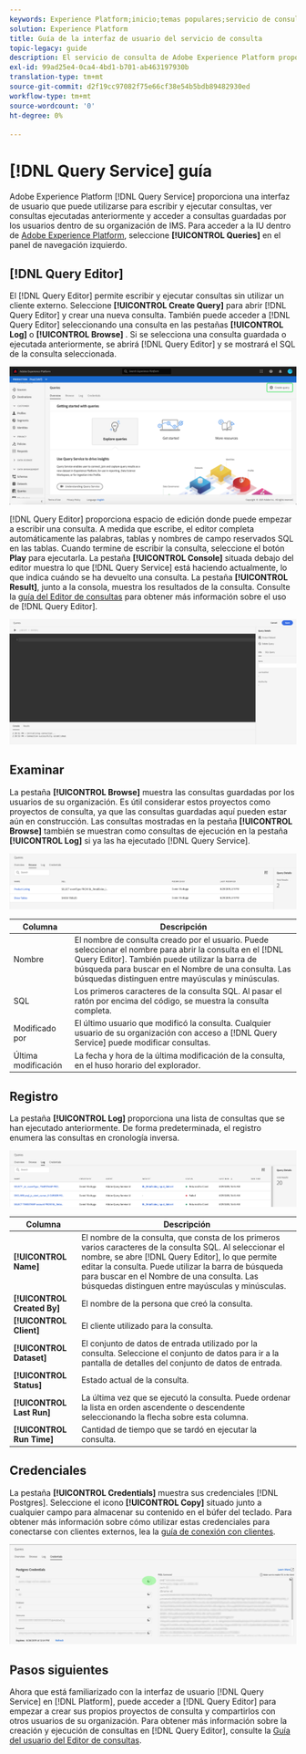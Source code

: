 ```yaml
---
keywords: Experience Platform;inicio;temas populares;servicio de consulta;servicio de consulta;consulta;editor de consultas;editor de consultas;editor de consultas;
solution: Experience Platform
title: Guía de la interfaz de usuario del servicio de consulta
topic-legacy: guide
description: El servicio de consulta de Adobe Experience Platform proporciona una interfaz de usuario que puede utilizarse para escribir y ejecutar consultas, ver consultas ejecutadas anteriormente y acceder a consultas guardadas por los usuarios dentro de la organización de IMS.
exl-id: 99ad25e4-0ca4-4bd1-b701-ab463197930b
translation-type: tm+mt
source-git-commit: d2f19cc97082f75e66cf38e54b5bdb89482930ed
workflow-type: tm+mt
source-wordcount: '0'
ht-degree: 0%

---
```


# [!DNL Query Service] guía

Adobe Experience Platform [!DNL Query Service] proporciona una interfaz de usuario que puede utilizarse para escribir y ejecutar consultas, ver consultas ejecutadas anteriormente y acceder a consultas guardadas por los usuarios dentro de su organización de IMS. Para acceder a la IU dentro de [Adobe Experience Platform][platform-ui], seleccione **[!UICONTROL Queries]** en el panel de navegación izquierdo.

## [!DNL Query Editor]

El [!DNL Query Editor] permite escribir y ejecutar consultas sin utilizar un cliente externo. Seleccione **[!UICONTROL Create Query]** para abrir [!DNL Query Editor] y crear una nueva consulta. También puede acceder a [!DNL Query Editor] seleccionando una consulta en las pestañas **[!UICONTROL Log]** o **[!UICONTROL Browse]** . Si se selecciona una consulta guardada o ejecutada anteriormente, se abrirá [!DNL Query Editor] y se mostrará el SQL de la consulta seleccionada.

![Imagen](../images/ui/overview/overview.png)

[!DNL Query Editor] proporciona espacio de edición donde puede empezar a escribir una consulta. A medida que escribe, el editor completa automáticamente las palabras, tablas y nombres de campo reservados SQL en las tablas. Cuando termine de escribir la consulta, seleccione el botón **Play** para ejecutarla. La pestaña **[!UICONTROL Console]** situada debajo del editor muestra lo que [!DNL Query Service] está haciendo actualmente, lo que indica cuándo se ha devuelto una consulta. La pestaña **[!UICONTROL Result]**, junto a la consola, muestra los resultados de la consulta. Consulte la [guía del Editor de consultas][query-editor] para obtener más información sobre el uso de [!DNL Query Editor].

![Imagen](../images/ui/overview/query-editor.png)

## Examinar

La pestaña **[!UICONTROL Browse]** muestra las consultas guardadas por los usuarios de su organización. Es útil considerar estos proyectos como proyectos de consulta, ya que las consultas guardadas aquí pueden estar aún en construcción. Las consultas mostradas en la pestaña **[!UICONTROL Browse]** también se muestran como consultas de ejecución en la pestaña **[!UICONTROL Log]** si ya las ha ejecutado [!DNL Query Service].

![Imagen](../images/ui/overview/browse.png)

| Columna | Descripción |
| --- | --- |
| Nombre | El nombre de consulta creado por el usuario. Puede seleccionar el nombre para abrir la consulta en el [!DNL Query Editor]. También puede utilizar la barra de búsqueda para buscar en el Nombre de una consulta. Las búsquedas distinguen entre mayúsculas y minúsculas. |
| SQL | Los primeros caracteres de la consulta SQL. Al pasar el ratón por encima del código, se muestra la consulta completa. |
| Modificado por | El último usuario que modificó la consulta. Cualquier usuario de su organización con acceso a [!DNL Query Service] puede modificar consultas. |
| Última modificación | La fecha y hora de la última modificación de la consulta, en el huso horario del explorador. |

## Registro

La pestaña **[!UICONTROL Log]** proporciona una lista de consultas que se han ejecutado anteriormente. De forma predeterminada, el registro enumera las consultas en cronología inversa.

![Imagen](../images/ui/overview/log.png)

| Columna | Descripción |
| --- | --- |
| **[!UICONTROL Name]** | El nombre de la consulta, que consta de los primeros varios caracteres de la consulta SQL. Al seleccionar el nombre, se abre [!DNL Query Editor], lo que permite editar la consulta. Puede utilizar la barra de búsqueda para buscar en el Nombre de una consulta. Las búsquedas distinguen entre mayúsculas y minúsculas. |
| **[!UICONTROL Created By]** | El nombre de la persona que creó la consulta. |
| **[!UICONTROL Client]** | El cliente utilizado para la consulta. |
| **[!UICONTROL Dataset]** | El conjunto de datos de entrada utilizado por la consulta. Seleccione el conjunto de datos para ir a la pantalla de detalles del conjunto de datos de entrada. |
| **[!UICONTROL Status]** | Estado actual de la consulta. |
| **[!UICONTROL Last Run]** | La última vez que se ejecutó la consulta. Puede ordenar la lista en orden ascendente o descendente seleccionando la flecha sobre esta columna. |
| **[!UICONTROL Run Time]** | Cantidad de tiempo que se tardó en ejecutar la consulta. |

## Credenciales

La pestaña **[!UICONTROL Credentials]** muestra sus credenciales [!DNL Postgres]. Seleccione el icono **[!UICONTROL Copy]** situado junto a cualquier campo para almacenar su contenido en el búfer del teclado. Para obtener más información sobre cómo utilizar estas credenciales para conectarse con clientes externos, lea la [guía de conexión con clientes][connect-clients].

![Imagen](../images/ui/overview/credentials.png)

## Pasos siguientes

Ahora que está familiarizado con la interfaz de usuario [!DNL Query Service] en [!DNL Platform], puede acceder a [!DNL Query Editor] para empezar a crear sus propios proyectos de consulta y compartirlos con otros usuarios de su organización. Para obtener más información sobre la creación y ejecución de consultas en [!DNL Query Editor], consulte la [Guía del usuario del Editor de consultas][query-editor].

[platform-ui]: https://platform.adobe.com
[query-editor]: user-guide.md
[connect-clients]: ../clients/overview.md
